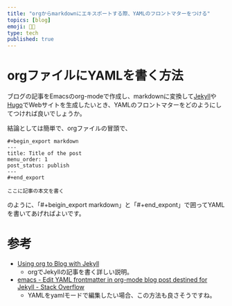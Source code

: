 ```yaml
---
title: "orgからmarkdownにエキスポートする際、YAMLのフロントマターをつける"
topics: [blog]
emoji: 👩‍💻
type: tech
published: true
---
```



# orgファイルにYAMLを書く方法

ブログの記事をEmacsのorg-modeで作成し、markdownに変換して[Jekyll](http://jekyllrb-ja.github.io/)や[Hugo](https://gohugo.io/about/)でWebサイトを生成したいとき、YAMLのフロントマターをどのようにしてつければ良いでしょうか。

結論としては簡単で、orgファイルの冒頭で、

    #+begin_export markdown
    ---
    title: Title of the post
    menu_order: 1
    post_status: publish
    ---
    #+end_export

    ここに記事の本文を書く

のように、「#+beigin\_export markdown」と「#+end\_expont」で囲ってYAMLを書いてあげればよいです。


# 参考

-   [Using org to Blog with Jekyll](https://orgmode.org/worg/org-tutorials/org-jekyll.html)
    -   orgでJekyllの記事を書く詳しい説明。
-   [emacs - Edit YAML frontmatter in org-mode blog post destined for Jekyll - Stack Overflow](https://stackoverflow.com/questions/30430346/edit-yaml-frontmatter-in-org-mode-blog-post-destined-for-jekyll)
    -   YAMLをyamlモードで編集したい場合、この方法も良さそうですね。
